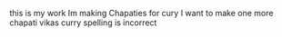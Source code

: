 this is my work 
Im making Chapaties for cury
I want to make one more chapati 
vikas curry spelling is incorrect
